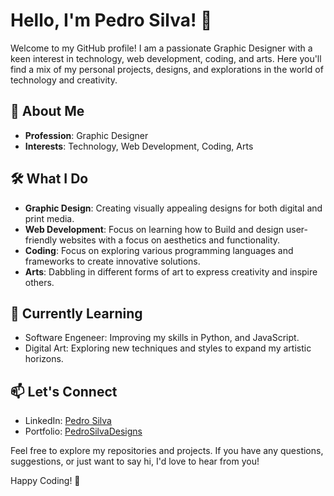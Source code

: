 # Hello, I'm Pedro Silva! 👋

Welcome to my GitHub profile! I am a passionate Graphic Designer with a keen interest in technology, web development, coding, and arts. Here you'll find a mix of my personal projects, designs, and explorations in the world of technology and creativity.

## 🎨 About Me

- **Profession**: Graphic Designer
- **Interests**: Technology, Web Development, Coding, Arts

## 🛠️ What I Do

- **Graphic Design**: Creating visually appealing designs for both digital and print media.
- **Web Development**: Focus on learning how to Build and design user-friendly websites with a focus on aesthetics and functionality.
- **Coding**: Focus on exploring various programming languages and frameworks to create innovative solutions.
- **Arts**: Dabbling in different forms of art to express creativity and inspire others.

## 🌱 Currently Learning

- Software Engeneer: Improving my skills in Python, and JavaScript.
- Digital Art: Exploring new techniques and styles to expand my artistic horizons.

## 📫 Let's Connect

- LinkedIn: [Pedro Silva](https://www.linkedin.com/in/pedro-goncalves-da-silva-1980-silva/)
- Portfolio: [PedroSilvaDesigns](https://www.behance.net/pedrofalconnier)

Feel free to explore my repositories and projects. If you have any questions, suggestions, or just want to say hi, I'd love to hear from you!

Happy Coding! 🚀
